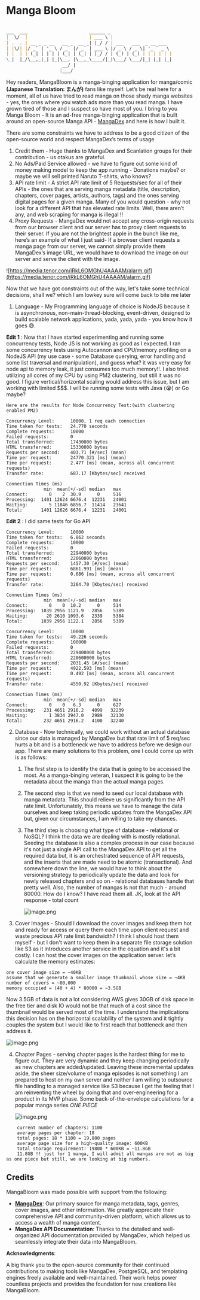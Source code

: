 # Manga Bloom

```markdown

___  ___                       ______ _                       
|  \/  |                       | ___ \ |                      
| .  . | __ _ _ __   __ _  __ _| |_/ / | ___   ___  _ __ ___  
| |\/| |/ _` | '_ \ / _` |/ _` | ___ \ |/ _ \ / _ \| '_ ` _ \ 
| |  | | (_| | | | | (_| | (_| | |_/ / | (_) | (_) | | | | | |  
\_|  |_/\__,_|_| |_|\__, |\__,_\____/|_|\___/ \___/|_| |_| |_|
                     __/ |                                    
                    |___/                                     
```

Hey readers, MangaBloom is a manga-binging application for manga/comic **(Japanese Translation: まんが)** fans like myself.  Let’s be real here for a moment,  all of us have tried to read manga on those shady manga websites - yes, the ones where you watch ads more than you read manga. I have grown tired of those and I suspect so have most of you. I bring to you Manga Bloom - It is an ad-free manga-binging application that is built around an open-source Manga API - [MangaDex](https://api.mangadex.org/docs/) and here is how I built it.

There are some constraints we have to address to be a good citizen of the open-source world and respect MangaDex’s terms of usage

1. Credit them - Huge thanks to MangaDex and Scanlation groups for their contribution - us otakus are grateful.
2. No Ads/Paid Service allowed - we have to figure out some kind of money making model to keep the app running - Donations maybe? or maybe we will sell printed Naruto T-shirts, who knows?
3. API rate limit - A strict API rate limit of 5 Requests/sec for all of their APIs - the ones that are serving manga metadata (title, description, chapters, cover pages, artists, authors, tags) and the ones serving digital pages for a given manga. Many of you would question - why not look for a different API that has elevated rate limits. Well, there aren’t any, and web scraping for manga is illegal !!
4. Proxy Requests - MangaDex would not accept any cross-origin requests from our browser client and our server has to proxy client requests to their server. If you are not the brightest apple in the bunch like me, here’s an example of what I just said- If a browser client requests a manga page from our server, we cannot simply provide them MangaDex’s image URL, we would have to download the image on our server and serve the client with the image. 

![https://media.tenor.com/iRkL6OMGhU4AAAAM/alarm.gif](https://media.tenor.com/iRkL6OMGhU4AAAAM/alarm.gif)

Now that we have got constraints out of the way, let's take some technical decisions, shall we? which I am lowkey sure will come back to bite me later

1. Language - My Programming language of choice is NodeJS because it is asynchronous, non-main-thread-blocking, event-driven, designed to build scalable network applications, yada, yada, yada - you know how it goes 😅.

**Edit 1** : Now that I have started experimenting and running some concurrency tests, Node JS is not working as good as I expected. I ran some concurrency tests using Autocannon and CPU/memory profiling on a NodeJS API (my use case - some Database querying, error handling and some list traversal and manipulation), and guess what? it was very easy for node api to memory leak, it just consumes too much memory!!. I also tried utilizing all cores of my CPU by using PM2 clustering, but still it was no good. I figure vertical/horizontal scaling would address this issue, but I am working with limited $$$. I will be running some tests with Java (😭) or Go maybe?

```plaintext
Here are the results for Node Concurrency Test:(with clustering enabled PM2)

Concurrency Level:      10000, 1 req each connection
Time taken for tests:   24.770 seconds
Complete requests:      10000
Failed requests:        0
Total transferred:      17430000 bytes
HTML transferred:       15330000 bytes
Requests per second:    403.71 [#/sec] (mean)
Time per request:       24770.321 [ms] (mean)
Time per request:       2.477 [ms] (mean, across all concurrent requests)
Transfer rate:          687.17 [Kbytes/sec] received

Connection Times (ms)
              min  mean[+/-sd] median   max
Connect:        0    2  30.9      0     516
Processing:  1401 12624 6676.4  12231   24001
Waiting:        5 11846 6856.7  11414   23641
Total:       1401 12626 6676.4  12231   24001
```

**Edit 2** : I did same tests for Go API

```plaintext
Concurrency Level:      10000
Time taken for tests:   6.862 seconds
Complete requests:      10000
Failed requests:        0
Total transferred:      22940000 bytes
HTML transferred:       22060000 bytes
Requests per second:    1457.30 [#/sec] (mean)
Time per request:       6861.991 [ms] (mean)
Time per request:       0.686 [ms] (mean, across all concurrent requests)
Transfer rate:          3264.70 [Kbytes/sec] received

Connection Times (ms)
              min  mean[+/-sd] median   max
Connect:        0    0  10.2      0     514
Processing:  1039 2956 1121.9   2856    5389
Waiting:       20 2610 1093.6   2339    5384
Total:       1039 2956 1122.1   2856    5389
```

```plaintext
Concurrency Level:      10000
Time taken for tests:   49.226 seconds
Complete requests:      100000
Failed requests:        0
Total transferred:      229400000 bytes
HTML transferred:       220600000 bytes
Requests per second:    2031.45 [#/sec] (mean)
Time per request:       4922.593 [ms] (mean)
Time per request:       0.492 [ms] (mean, across all concurrent requests)
Transfer rate:          4550.92 [Kbytes/sec] received

Connection Times (ms)
              min  mean[+/-sd] median   max
Connect:        0    0   6.3      0     627
Processing:   231 4651 2916.2   4099   32239
Waiting:        1 3834 2947.0   2989   32130
Total:        232 4651 2916.2   4100   32240
```


2. Database - Now technically, we could work without an actual database since our data is managed by MangaDex but that rate limit of 5 req/sec hurts a bit and is a bottleneck we have to address before we design our app. There are many solutions to this problem, one I could come up with is as follows:
    1. The first step is to identify the data that is going to be accessed the most. As a manga-binging veteran, I suspect it is going to be the metadata about the manga than the actual manga pages.
    2. The second step is that we need to seed our local database with manga metadata. This should relieve us significantly from the API rate limit.  Unfortunately, this means we have to manage the data ourselves and keep taking periodic updates from the MangaDex API but, given our circumstances, I am willing to take my chances.
    3. The third step is choosing what type of database - relational or NoSQL? I think the data we are dealing with is mostly relational. Seeding the database is also a complex process in our case because it's not just a single API call to the MangaDex API to get all the required data but, it is an orchestrated sequence of API requests, and the inserts that are made need to be atomic (transactional). And somewhere down the line, we would have to think about the versioning strategy to periodically update the data and look for newly released chapters and so on - relational databases handle that pretty well. Also, the number of mangas is not that much - around 80000. How do I know? I have read them all. JK, look at the API response - total count
        
        ![image.png](markdown/image.png)
        
3. Cover Images - Should I download the cover images and keep them hot and ready for access or query them each time upon client request and waste precious API rate limit bandwidth? I think I should host them myself - but I don't want to keep them in a separate file storage solution like S3 as it introduces another service in the equation and it's a bit costly. I can host the cover images on the application server. let’s calculate the memory estimates: 
```code
one cover image size = ~40KB
assume that we generate a smaller image thumbnail whose size = ~4KB
number of covers = ~80,000
memory occupied = (40 + 4) * 80000 = ~3.5GB
```
Now 3.5GB of data is not a lot considering AWS gives 30GB of disk space in the free tier and disk IO would not be that much of a cost since the thumbnail would be served most of the time. I understand the implications this decision has on the horizontal scalability of the system and it tightly couples the system but I would like to first reach that bottleneck and then address it.

![image.png](markdown/image%201.png)

4. Chapter Pages - serving chapter pages is the hardest thing for me to figure out. They are very dynamic and they keep changing periodically as new chapters are added/updated. Leaving these incremental updates aside, the sheer size/volume of manga episodes is not something I am prepared to host on my own server and neither I am willing to outsource file handling to a managed service like S3 because I get the feeling that I am reinventing the wheel by doing that and over-engineering for a product in its MVP phase. Some back-of-the-envelope calculations for a popular manga series *ONE PIECE*
    
    ![image.png](markdown/image%202.png)

```code
    current number of chapters: 1100
    average pages per chapter: 18
    total pages: 18 * 1100 = 19,800 pages
    average page size for a high-quality image: 600KB
    total storage requirement: 19800 * 600KB = ~11.8GB
    11.8GB !! just for 1 manga, I will admit all mangas are not as big as one piece but still, we are looking at big numbers.
```

## Credits

MangaBloom was made possible with support from the following:

- **[MangaDex](https://mangadex.org/)**: Our primary source for manga metadata, tags, genres, cover images, and other information. We greatly appreciate their comprehensive API and community-driven platform, which allows us to access a wealth of manga content.
- **MangaDex API Documentation**: Thanks to the detailed and well-organized API documentation provided by MangaDex, which helped us seamlessly integrate their data into MangaBloom.

**Acknowledgments**:

A big thank you to the open-source community for their continued contributions to making tools like MangaDex, PostgreSQL, and templating engines freely available and well-maintained. Their work helps power countless projects and provides the foundation for new creations like MangaBloom.
